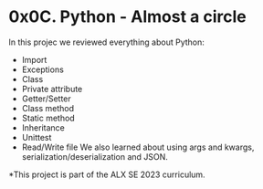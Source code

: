 # 0x0C. Python - Almost a circle

In this projec we reviewed everything about Python:
* Import
* Exceptions
* Class
* Private attribute
* Getter/Setter
* Class method
* Static method
* Inheritance
* Unittest
* Read/Write file
We also learned about using args and kwargs, serialization/deserialization and JSON.


*This project is part of the ALX SE 2023 curriculum.
